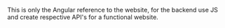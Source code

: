 This is only the Angular reference to the website, for the backend use JS and create respective API's for a functional website.
